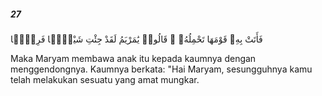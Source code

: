 ##### 27

<span class="ayah">فَأَتَتْ بِهِۦ قَوْمَهَا تَحْمِلُهُۥ ۖ قَالُوا۟ يَٰمَرْيَمُ لَقَدْ جِئْتِ شَيْـًۭٔا فَرِيًّۭا</span>

<span class="ayah_translation">Maka Maryam membawa anak itu kepada kaumnya dengan menggendongnya. Kaumnya berkata: "Hai Maryam, sesungguhnya kamu telah melakukan sesuatu yang amat mungkar.</span>
